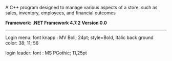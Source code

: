A C++ program designed to manage various aspects of a store, such as sales, inventory, employees, and financial outcomes


**Framework: .NET Framework 4.7.2**
**Version 0.0**
___


Login menu:
font knapp : MV Boli; 24pt; style=Bold, Italic
back ground color: 38; 11; 56

login leader: font : MS PGothic; 11,25pt